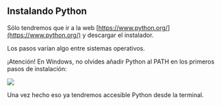 ## Instalando Python

Sólo tendremos que ir a la web [https://www.python.org/](https://www.python.org/) y descargar el instalador.

Los pasos varían algo entre sistemas operativos.

¡Atención! En Windows, no olvides añadir Python al PATH en los primeros pasos de instalación:

![](img/win-installer.png)

Una vez hecho eso ya tendremos accesible Python desde la terminal.